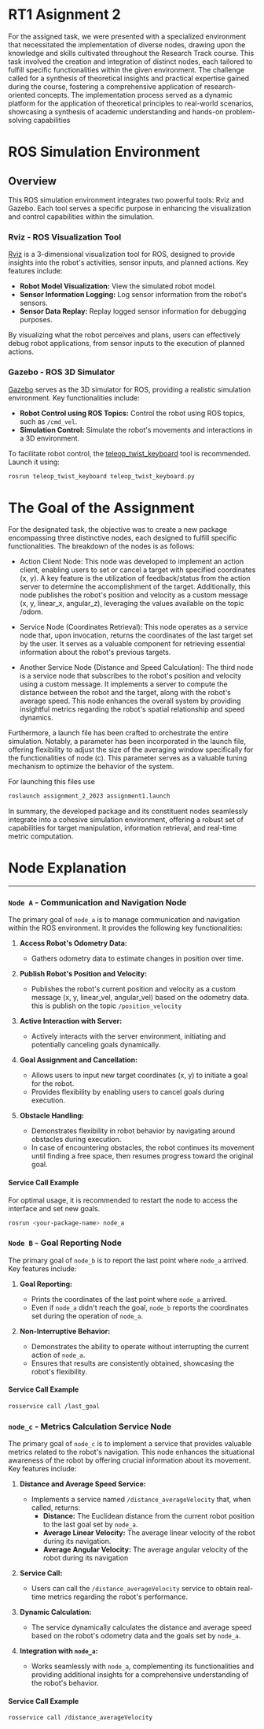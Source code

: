 RT1 Asignment 2 
==================
For the assigned task, we were presented with a specialized environment that necessitated the implementation of diverse nodes, drawing upon the knowledge and skills cultivated throughout the Research Track course. This task involved the creation and integration of distinct nodes, each tailored to fulfill specific functionalities within the given environment. The challenge called for a synthesis of theoretical insights and practical expertise gained during the course, fostering a comprehensive application of research-oriented concepts. The implementation process served as a dynamic platform for the application of theoretical principles to real-world scenarios, showcasing a synthesis of academic understanding and hands-on problem-solving capabilities

# ROS Simulation Environment

## Overview

This ROS simulation environment integrates two powerful tools: Rviz and Gazebo. Each tool serves a specific purpose in enhancing the visualization and control capabilities within the simulation.

### Rviz - ROS Visualization Tool

[Rviz](http://wiki.ros.org/rviz) is a 3-dimensional visualization tool for ROS, designed to provide insights into the robot's activities, sensor inputs, and planned actions. Key features include:

- **Robot Model Visualization:** View the simulated robot model.
- **Sensor Information Logging:** Log sensor information from the robot's sensors.
- **Sensor Data Replay:** Replay logged sensor information for debugging purposes.

By visualizing what the robot perceives and plans, users can effectively debug robot applications, from sensor inputs to the execution of planned actions.

### Gazebo - ROS 3D Simulator

[Gazebo](http://gazebosim.org/) serves as the 3D simulator for ROS, providing a realistic simulation environment. Key functionalities include:

- **Robot Control using ROS Topics:** Control the robot using ROS topics, such as `/cmd_vel`.
- **Simulation Control:** Simulate the robot's movements and interactions in a 3D environment.

To facilitate robot control, the [teleop_twist_keyboard](http://wiki.ros.org/teleop_twist_keyboard) tool is recommended. Launch it using:

```bash
rosrun teleop_twist_keyboard teleop_twist_keyboard.py
```
# The Goal of the Assignment 
For the designated task, the objective was to create a new package encompassing three distinctive nodes, each designed to fulfill specific functionalities. The breakdown of the nodes is as follows:

* Action Client Node:
This node was developed to implement an action client, enabling users to set or cancel a target with specified coordinates (x, y). A key feature is the utilization of feedback/status from the action server to determine the accomplishment of the target. Additionally, this node publishes the robot's position and velocity as a custom message (x, y, linear_x, angular_z), leveraging the values available on the topic /odom.

* Service Node (Coordinates Retrieval):
This node operates as a service node that, upon invocation, returns the coordinates of the last target set by the user. It serves as a valuable component for retrieving essential information about the robot's previous targets.

* Another Service Node (Distance and Speed Calculation):
The third node is a service node that subscribes to the robot's position and velocity using a custom message. It implements a server to compute the distance between the robot and the target, along with the robot's average speed. This node enhances the overall system by providing insightful metrics regarding the robot's spatial relationship and speed dynamics.

Furthermore, a launch file has been crafted to orchestrate the entire simulation. Notably, a parameter has been incorporated in the launch file, offering flexibility to adjust the size of the averaging window specifically for the functionalities of node (c). This parameter serves as a valuable tuning mechanism to optimize the behavior of the system.

For launching this files use 
```bash
roslaunch assignment_2_2023 assignment1.launch
```

In summary, the developed package and its constituent nodes seamlessly integrate into a cohesive simulation environment, offering a robust set of capabilities for target manipulation, information retrieval, and real-time metric computation.

# Node Explanation
-------------------
### `Node A` - Communication and Navigation Node

The primary goal of `node_a` is to manage communication and navigation within the ROS environment. It provides the following key functionalities:

1. **Access Robot's Odometry Data:**
   - Gathers odometry data to estimate changes in position over time.

2. **Publish Robot's Position and Velocity:**
   - Publishes the robot's current position and velocity as a custom message (x, y, linear_vel, angular_vel) based on the odometry data. this is publish on the topic `/position_velocity`

3. **Active Interaction with Server:**
   - Actively interacts with the server environment, initiating and potentially canceling goals dynamically.

4. **Goal Assignment and Cancellation:**
   - Allows users to input new target coordinates (x, y) to initiate a goal for the robot.
   - Provides flexibility by enabling users to cancel goals during execution.

5. **Obstacle Handling:**
   - Demonstrates flexibility in robot behavior by navigating around obstacles during execution.
   - In case of encountering obstacles, the robot continues its movement until finding a free space, then resumes progress toward the original goal.

#### Service Call Example
For optimal usage, it is recommended to restart the node to access the interface and set new goals.
```bash
rosrun <your-package-name> node_a
```

### `Node B` - Goal Reporting Node

The primary goal of `node_b` is to report the last point where `node_a` arrived. Key features include:

1. **Goal Reporting:**
   - Prints the coordinates of the last point where `node_a` arrived.
   - Even if `node_a` didn't reach the goal, `node_b` reports the coordinates set during the operation of `node_a`.

2. **Non-Interruptive Behavior:**
   - Demonstrates the ability to operate without interrupting the current action of `node_a`.
   - Ensures that results are consistently obtained, showcasing the robot's flexibility.

#### Service Call Example

```bash
rosservice call /last_goal
```

  
### `node_c` - Metrics Calculation Service Node

The primary goal of `node_c` is to implement a service that provides valuable metrics related to the robot's navigation. This node enhances the situational awareness of the robot by offering crucial information about its movement. Key features include:

1. **Distance and Average Speed Service:**
   - Implements a service named `/distance_averageVelocity` that, when called, returns:
      - **Distance:** The Euclidean distance from the current robot position to the last goal set by `node_a`.
      - **Average Linear Velocity:** The average linear velocity of the robot during its navigation.
      - **Average Angular Velocity:** The average angular velocity of the robot during its navigation

2. **Service Call:**
   - Users can call the `/distance_averageVelocity` service to obtain real-time metrics regarding the robot's performance.

3. **Dynamic Calculation:**
   - The service dynamically calculates the distance and average speed based on the robot's odometry data and the goals set by `node_a`.

4. **Integration with `node_a`:**
   - Works seamlessly with `node_a`, complementing its functionalities and providing additional insights for a comprehensive understanding of the robot's behavior.

#### Service Call Example

```bash
rosservice call /distance_averageVelocity
```



